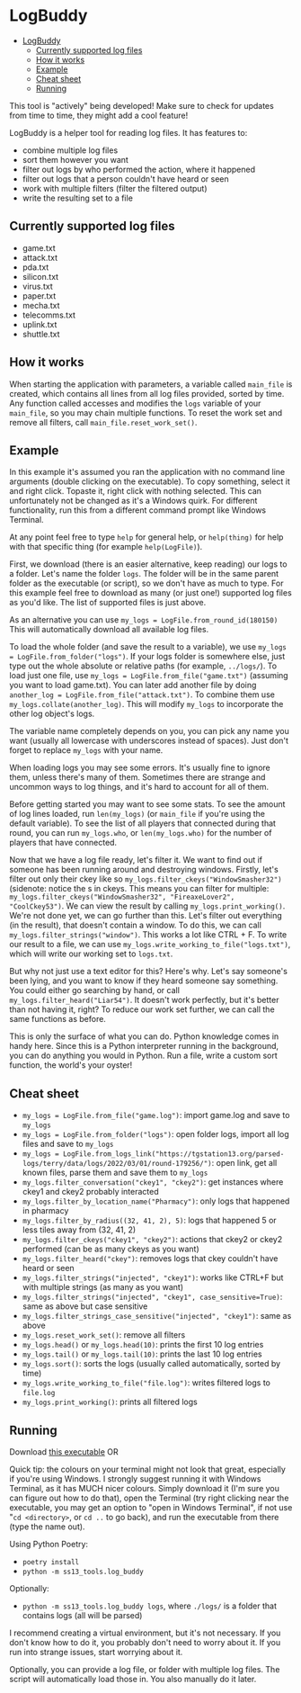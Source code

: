 # LogBuddy

- [LogBuddy](#logbuddy)
  - [Currently supported log files](#currently-supported-log-files)
  - [How it works](#how-it-works)
  - [Example](#example)
  - [Cheat sheet](#cheat-sheet)
  - [Running](#running)

This tool is "actively" being developed! Make sure to check for updates from time to time, they might add a cool feature!

LogBuddy is a helper tool for reading log files. It has features to:

- combine multiple log files
- sort them however you want
- filter out logs by who performed the action, where it happened
- filter out logs that a person couldn't have heard or seen
- work with multiple filters (filter the filtered output)
- write the resulting set to a file

## Currently supported log files

- game.txt
- attack.txt
- pda.txt
- silicon.txt
- virus.txt
- paper.txt
- mecha.txt
- telecomms.txt
- uplink.txt
- shuttle.txt

## How it works

When starting the application with parameters, a variable called `main_file` is created, which
contains all lines from all log files provided, sorted by time. Any function called accesses and
modifies the `logs` variable of your `main_file`, so you may chain multiple functions.
To reset the work set and remove all filters, call `main_file.reset_work_set()`.

## Example

In this example it's assumed you ran the application with no command line arguments (double clicking
on the executable). To copy something, select it and right click. Topaste it, right click with nothing
selected. This can unfortunately not be changed as it's a Windows quirk. For different functionality,
run this from a different command prompt like Windows Terminal.

At any point feel free to type `help` for general help, or `help(thing)` for help with that specific
thing (for example `help(LogFile)`).

First, we download (there is an easier alternative, keep reading) our logs to a folder. Let's name the
folder `logs`. The folder will be in the same parent folder as the executable (or script), so we don't
have as much to type. For this example feel free to download as many (or just one!) supported log files
as you'd like. The list of supported files is just above.

As an alternative you can use
`my_logs = LogFile.from_round_id(180150)`
This will automatically download all available log files.

To load the whole folder (and save the result to a variable), we use `my_logs = LogFile.from_folder("logs")`.
If your logs folder is somewhere else, just type out the whole absolute or relative paths (for example, `../logs/`).
To load just one file, use `my_logs = LogFile.from_file("game.txt")` (assuming you want to load game.txt).
You can later add another file by doing `another_log = LogFile.from_file("attack.txt")`. To combine them use
`my_logs.collate(another_log)`. This will modify `my_logs` to incorporate the other log object's logs.

The variable name completely depends on you, you can pick any name you want (usually all lowercase with
underscores instead of spaces). Just don't forget to replace `my_logs` with your name.

When loading logs you may see some errors. It's usually fine to ignore them, unless there's many of them.
Sometimes there are strange and uncommon ways to log things, and it's hard to account for all of them.

Before getting started you may want to see some stats. To see the amount of log lines loaded, run
`len(my_logs)` (or `main_file` if you're using the default variable). To see the list of all
players that connected during that round, you can run `my_logs.who`, or `len(my_logs.who)` for the
number of players that have connected.

Now that we have a log file ready, let's filter it. We want to find out if someone has been running
around and destroying windows. Firstly, let's filter out only their ckey like so
`my_logs.filter_ckeys("WindowSmasher32")` (sidenote: notice the s in ckeys. This means you can filter
for multiple: `my_logs.filter_ckeys("WindowSmasher32", "FireaxeLover2", "CoolCkey53")`. We can view
the result by calling `my_logs.print_working()`. We're not done yet, we can go further than this. Let's
filter out everything (in the result), that doesn't contain a window. To do this, we can call
`my_logs.filter_strings("window")`. This works a lot like CTRL + F. To write our result to a file, we
can use `my_logs.write_working_to_file("logs.txt")`, which will write our working set to `logs.txt`.

But why not just use a text editor for this? Here's why. Let's say someone's been lying, and you want to
know if they heard someone say something. You could either go searching by hand, or call
`my_logs.filter_heard("Liar54")`. It doesn't work perfectly, but it's better than not having it, right?
To reduce our work set further, we can call the same functions as before.

This is only the surface of what you can do. Python knowledge comes in handy here. Since this is a
Python interpreter running in the background, you can do anything you would in Python. Run a file,
write a custom sort function, the world's your oyster!

## Cheat sheet

- `my_logs = LogFile.from_file("game.log")`: import game.log and save to `my_logs`
- `my_logs = LogFile.from_folder("logs")`: open folder logs, import all log files and save to `my_logs`
- `my_logs = LogFile.from_logs_link("https://tgstation13.org/parsed-logs/terry/data/logs/2022/03/01/round-179256/")`:
open link, get all known files, parse them and save them to `my_logs`
- `my_logs.filter_conversation("ckey1", "ckey2")`: get instances where ckey1 and ckey2 probably interacted
- `my_logs.filter_by_location_name("Pharmacy")`: only logs that happened in pharmacy
- `my_logs.filter_by_radius((32, 41, 2), 5)`: logs that happened 5 or less tiles away from (32, 41, 2)
- `my_logs.filter_ckeys("ckey1", "ckey2")`: actions that ckey2 or ckey2 performed (can be as many ckeys as you want)
- `my_logs.filter_heard("ckey")`: removes logs that ckey couldn't have heard or seen
- `my_logs.filter_strings("injected", "ckey1")`: works like CTRL+F but with multiple strings (as many as you want)
- `my_logs.filter_strings("injected", "ckey1", case_sensitive=True)`: same as above but case sensitive
- `my_logs.filter_strings_case_sensitive("injected", "ckey1")`: same as above
- `my_logs.reset_work_set()`: remove all filters
- `my_logs.head()` or `my_logs.head(10)`: prints the first 10 log entries
- `my_logs.tail()` or `my_logs.tail(10)`: prints the last 10 log entries
- `my_logs.sort()`: sorts the logs (usually called automatically, sorted by time)
- `my_logs.write_working_to_file("file.log")`: writes filtered logs to `file.log`
- `my_logs.print_working()`: prints all filtered logs

## Running

Download [this executable](https://github.com/RigglePrime/LogBuddy/releases/latest) OR

Quick tip: the colours on your terminal might not look that great, especially if you're using Windows.
I strongly suggest running it with Windows Terminal, as it has MUCH nicer colours. Simply download it
(I'm sure you can figure out how to do that), open the Terminal (try right clicking near the executable,
you may get an option to "open in Windows Terminal", if not use "`cd <directory>`, or `cd ..` to go back),
and run the executable from there (type the name out).

Using Python Poetry:

- `poetry install`
- `python -m ss13_tools.log_buddy`

Optionally:

- `python -m ss13_tools.log_buddy logs`, where `./logs/` is a folder that contains logs (all will
be parsed)

I recommend creating a virtual environment, but it's not necessary. If you don't
know how to do it, you probably don't need to worry about it. If you run into
strange issues, start worrying about it.

Optionally, you can provide a log file, or folder with multiple log files.
The script will automatically load those in. You also manually do it later.
